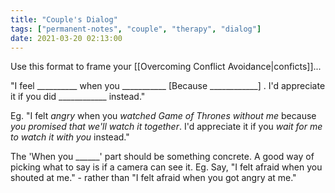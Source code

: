 ```yaml
---
title: "Couple's Dialog"
tags: ["permanent-notes", "couple", "therapy", "dialog"]
date: 2021-03-20 02:13:00
---
```


Use this format to frame your [[Overcoming Conflict Avoidance|conficts]]...

"I feel __________ when you ___________ \[Because ____________\] . I'd appreciate it if you did ____________ instead."

Eg. "I felt *angry* when you *watched Game of Thrones without me* because *you promised that we'll watch it together*. I'd appreciate it if you *wait for me to watch it with you* instead."

The 'When you ______' part should be something concrete. A good way of picking what to say is if a camera can see it. Eg. Say, "I felt afraid when you shouted at me." - rather than "I felt afraid when you got angry at me."
